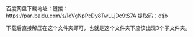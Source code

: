 百度网盘下载地址：链接：https://pan.baidu.com/s/1oVgNpPcDy8TwLLjDc9tS7A 
提取码：dtjb

下载后直接解压在这个文件夹即可，也就是这个文件夹下应该出现3个子文件夹。